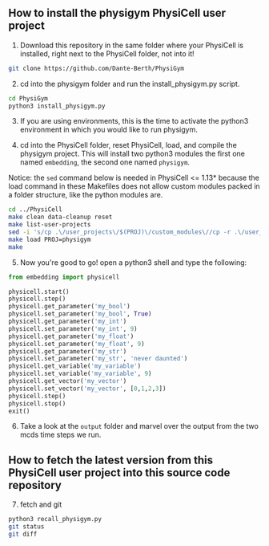 ## How to install the physigym PhysiCell user project

1. Download this repository in the same folder where your PhysiCell is installed, right next to the PhysiCell folder, not into it!
```bash
git clone https://github.com/Dante-Berth/PhysiGym
```

2. cd into the physigym folder and run the install_physigym.py script.
```bash
cd PhysiGym
python3 install_physigym.py
```

3. If you are using environments, this is the time to activate the python3 environment in which you would like to run physigym.

4. cd into the PhysiCell folder, reset PhysiCell, load, and compile the physigym project.
This will install two python3 modules the first one named `embedding`, the second one named `physigym`.

Notice: the `sed` command below is needed in PhysiCell <= 1.13\* because the load command in these Makefiles does not allow custom modules packed in a folder structure, like the python modules are.
```bash
cd ../PhysiCell
make clean data-cleanup reset
make list-user-projects
sed -i 's/cp .\/user_projects\/$(PROJ)\/custom_modules\//cp -r .\/user_projects\/$(PROJ)\/custom_modules\//' ./Makefile
make load PROJ=physigym
make
```

5. Now you're good to go! open a python3 shell and type the following:
```python
from embedding import physicell

physicell.start()
physicell.step()
physicell.get_parameter('my_bool')
physicell.set_parameter('my_bool', True)
physicell.get_parameter('my_int')
physicell.set_parameter('my_int', 9)
physicell.get_parameter('my_float')
physicell.set_parameter('my_float', 9)
physicell.get_parameter('my_str')
physicell.set_parameter('my_str', 'never daunted')
physicell.get_variable('my_variable')
physicell.set_variable('my_variable', 9)
physicell.get_vector('my_vector')
physicell.set_vector('my_vector', [0,1,2,3])
physicell.step()
physicell.stop()
exit()
```

6. Take a look at the `output` folder and marvel over the output from the two mcds time steps we run.


## How to fetch the latest version from this PhysiCell user project into this source code repository

7. fetch and git
```bash
python3 recall_physigym.py
git status
git diff
```
